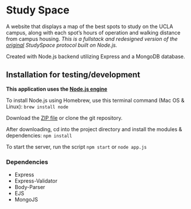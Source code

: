 # Study Space
A website that displays a map of the best spots to study on the UCLA campus, along with each spot’s hours of operation and walking distance from campus housing. *This is a fullstack and redesigned version of the [original](https://github.com/bradleymont/StudySpace) StudySpace protocol built on Node.js.*

Created with Node.js backend utilizing Express and a MongoDB database.

## Installation for testing/development
**This application uses the [Node.js engine](https://nodejs.org/en/download/)**

To install Node.js using Homebrew, use this terminal command (Mac OS & Linux):
`brew install node`

Download the [ZIP file](https://github.com/danyulkoo/StudySpace/archive/master.zip) or clone the git repository.

After downloading, cd into the project directory and install the modules & dependencies:
`npm install`

To start the server, run the script `npm start` or `node app.js`

### Dependencies
* Express
* Express-Validator
* Body-Parser
* EJS
* MongoJS

